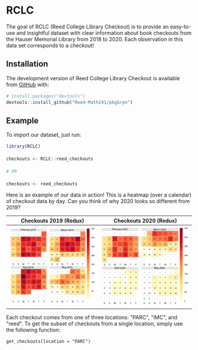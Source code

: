 <!-- README.md is generated from README.Rmd. Please edit that file -->

<!-- You'll still need to render `README.Rmd` regularly, to keep `README.md` up-to-date. `devtools::build_readme()` is handy for this.  -->

# RCLC

<!-- badges: start -->

<!-- badges: end -->

The goal of RCLC (Reed College Library Checkout) is to provide an easy-to-use and insightful dataset with clear information about book checkouts from the Hauser Memorial Library from 2018 to 2020. Each observation in this data set corresponds to a checkout!

## Installation

The development version of Reed College Library Checkout is available from
[GitHub](https://github.com/Reed-Math241/pkgGrpn) with:

``` r
# install.packages("devtools")
devtools::install_github("Reed-Math241/pkgGrpn")
```

## Example
To import our dataset, just run:
``` r
library(RCLC)

checkouts <- RCLC::reed_checkouts

# OR

checkouts <- reed_checkouts
```

Here is an example of our data in action! This is a heatmap (over a calendar) of checkout data by day. Can you think of why 2020 looks so different from 2019?

Checkouts 2019 (Redux)          |  Checkouts 2020 (Redux)
:------------------------------:|:-------------------------------:
![](Graphics/example_2019.png)  |  ![](Graphics/example_2020.png)

Each checkout comes from one of three locations: "PARC", "IMC", and "reed". To get the subset of checkouts from a single location, simply use the following function:
```{r}
get_checkouts(location = "PARC")
```

